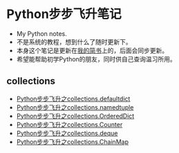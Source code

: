 # Python步步飞升笔记
- My Python notes.
- 不是系统的教程，想到什么了随时更新下。
- 本身这个笔记是更新在[我的简书](https://www.jianshu.com/u/11e1049a308f)上的，后面会同步更新。
- 希望能帮助初学Python的朋友，同时供自己查询温习所用。

## collections 
- [Python步步飞升之collections.defaultdict](https://github.com/Kianhit/python-bbfeisheng/blob/master/collections/defaultdict.md)
- [Python步步飞升之collections.namedtuple](https://github.com/Kianhit/python-bbfeisheng/blob/master/collections/namedtuple.md)
- [Python步步飞升之collections.OrderedDict](https://github.com/Kianhit/python-bbfeisheng/blob/master/collections/OrderedDict.md) 
- [Python步步飞升之collections.Counter](https://github.com/Kianhit/python-bbfeisheng/blob/master/collections/Counter.md)
- [Python步步飞升之collections.deque](https://github.com/Kianhit/python-bbfeisheng/blob/master/collections/deque.md)
- [Python步步飞升之collections.ChainMap](https://github.com/Kianhit/python-bbfeisheng/blob/master/collections/ChainMap.md)
